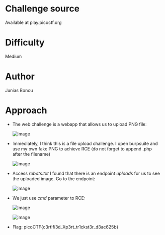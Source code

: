 # Challenge source
Available at play.picoctf.org
# Difficulty
Medium

# Author
Junias Bonou

# Approach
- The web challenge is a webapp that allows us to upload PNG file:

  ![image](https://github.com/NoSpaceAvailable/picoCTF2024/assets/143888307/addca7ad-96cf-472e-bdfe-c47a2e6eb001)

- Immediately, I think this is a file upload challenge. I open burpsuite and use my own fake PNG to achieve RCE (do not forget to append .php after the filename)

  ![image](https://github.com/NoSpaceAvailable/picoCTF2024/assets/143888307/64ced0ff-5ab1-4b07-8bb1-4e6c2bad97c7)

- Access *robots.txt* I found that there is an endpoint *uploads* for us to see the uploaded image. Go to the endpoint:

  ![image](https://github.com/NoSpaceAvailable/picoCTF2024/assets/143888307/272b3f78-a9b1-4f59-9bc0-289d247121f3)

- We just use *cmd* parameter to RCE:

  ![image](https://github.com/NoSpaceAvailable/picoCTF2024/assets/143888307/2a903581-c19b-412e-ada6-f547c2313b17)

  ![image](https://github.com/NoSpaceAvailable/picoCTF2024/assets/143888307/69f88ef0-5763-4b19-beb2-714ab0dc5f89)

- Flag: picoCTF{c3rt!fi3d_Xp3rt_tr1ckst3r_d3ac625b}
